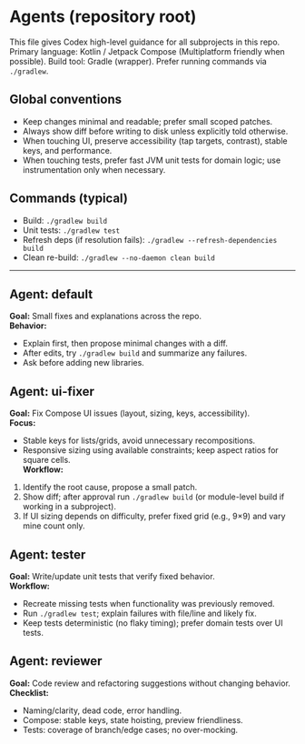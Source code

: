 # Agents (repository root)

This file gives Codex high-level guidance for all subprojects in this repo.
Primary language: Kotlin / Jetpack Compose (Multiplatform friendly when possible).
Build tool: Gradle (wrapper). Prefer running commands via `./gradlew`.

## Global conventions
- Keep changes minimal and readable; prefer small scoped patches.
- Always show diff before writing to disk unless explicitly told otherwise.
- When touching UI, preserve accessibility (tap targets, contrast), stable keys, and performance.
- When touching tests, prefer fast JVM unit tests for domain logic; use instrumentation only when necessary.

## Commands (typical)
- Build: `./gradlew build`
- Unit tests: `./gradlew test`
- Refresh deps (if resolution fails): `./gradlew --refresh-dependencies build`
- Clean re-build: `./gradlew --no-daemon clean build`

---

## Agent: default
**Goal:** Small fixes and explanations across the repo.  
**Behavior:**  
- Explain first, then propose minimal changes with a diff.  
- After edits, try `./gradlew build` and summarize any failures.  
- Ask before adding new libraries.

## Agent: ui-fixer
**Goal:** Fix Compose UI issues (layout, sizing, keys, accessibility).  
**Focus:**  
- Stable keys for lists/grids, avoid unnecessary recompositions.  
- Responsive sizing using available constraints; keep aspect ratios for square cells.  
**Workflow:**  
1) Identify the root cause, propose a small patch.  
2) Show diff; after approval run `./gradlew build` (or module-level build if working in a subproject).  
3) If UI sizing depends on difficulty, prefer fixed grid (e.g., 9×9) and vary mine count only.

## Agent: tester
**Goal:** Write/update unit tests that verify fixed behavior.  
**Workflow:**  
- Recreate missing tests when functionality was previously removed.  
- Run `./gradlew test`; explain failures with file/line and likely fix.  
- Keep tests deterministic (no flaky timing); prefer domain tests over UI tests.

## Agent: reviewer
**Goal:** Code review and refactoring suggestions without changing behavior.  
**Checklist:**  
- Naming/clarity, dead code, error handling.  
- Compose: stable keys, state hoisting, preview friendliness.  
- Tests: coverage of branch/edge cases; no over-mocking.


